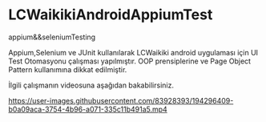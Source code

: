 # LCWaikikiAndroidAppiumTest
appium&amp;&amp;seleniumTesting



Appium,Selenium ve JUnit kullanılarak LCWaikiki android uygulaması için UI Test Otomasyonu çalışması yapılmıştır.
OOP prensiplerine ve Page Object Pattern kullanımına dikkat edilmiştir. 

İlgili çalışmanın videosuna aşağıdan bakabilirsiniz.


https://user-images.githubusercontent.com/83928393/194296409-b0a09aca-3754-4b96-a071-335c11b491a5.mp4

